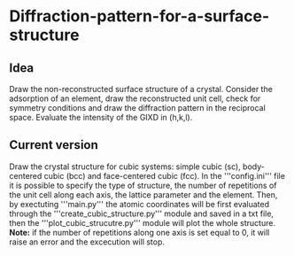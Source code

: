 # Diffraction-pattern-for-a-surface-structure
## Idea
Draw the non-reconstructed surface structure of a crystal. Consider the adsorption of an element, draw the reconstructed unit cell, check for symmetry conditions and draw the diffraction pattern in the reciprocal space. Evaluate the intensity of the GIXD in (h,k,l).
## Current version
Draw the crystal structure for cubic systems: simple cubic (sc), body-centered cubic (bcc) and face-centered cubic (fcc). In the '''config.ini''' file it is possible to specify the type of structure, the number of repetitions of the unit cell along each axis, the lattice parameter and the element. Then, by exectuting '''main.py''' the atomic coordinates will be first evaluated through the '''create_cubic_structure.py''' module and saved in a txt file, then the '''plot_cubic_strucutre.py''' module will plot the whole structure. 
**Note:** if the number of repetitions along one axis is set equal to 0, it will raise an error and the excecution will stop.
